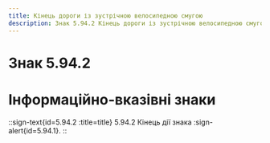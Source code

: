 ```yaml
---
title: Кінець дороги із зустрічною велосипедною смугою
description: Знак 5.94.2 Кінець дороги із зустрічною велосипедною смугою
---
```

# Знак 5.94.2
# Інформаційно-вказівні знаки
::sign-text{id=5.94.2 :title=title}
5.94.2 Кінець дії знака :sign-alert{id=5.94.1}.
::